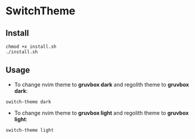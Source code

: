 # SwitchTheme
## Install

```
chmod +x install.sh
./install.sh
```

## Usage

* To change nvim theme to **gruvbox dark** and regolith theme to **gruvbox dark**:

```
switch-theme dark
```

* To change nvim theme to **gruvbox light** and regolith theme to **gruvbox light**:

```
switch-theme light
```

